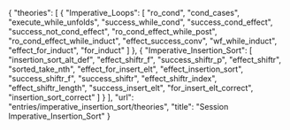 {
    "theories": [
        {
            "Imperative_Loops": [
                "ro_cond",
                "cond_cases",
                "execute_while_unfolds",
                "success_while_cond",
                "success_cond_effect",
                "success_not_cond_effect",
                "ro_cond_effect_while_post",
                "ro_cond_effect_while_induct",
                "effect_success_conv",
                "wf_while_induct",
                "effect_for_induct",
                "for_induct"
            ]
        },
        {
            "Imperative_Insertion_Sort": [
                "insertion_sort_alt_def",
                "effect_shiftr_f",
                "success_shiftr_p",
                "effect_shiftr",
                "sorted_take_nth",
                "effect_for_insert_elt",
                "effect_insertion_sort",
                "success_shiftr_f",
                "success_shiftr",
                "effect_shiftr_index",
                "effect_shiftr_length",
                "success_insert_elt",
                "for_insert_elt_correct",
                "insertion_sort_correct"
            ]
        }
    ],
    "url": "entries/imperative_insertion_sort/theories",
    "title": "Session Imperative_Insertion_Sort"
}